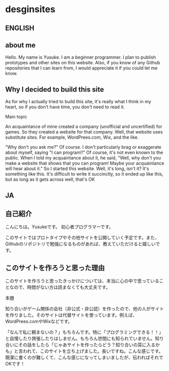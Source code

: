 # desginsites

ENGLISH
-----
## about me

Hello. My name is Yusuke.
I am a beginner programmer.
I plan to publish prototypes and other sites on this website. Also, if you know of any Github repositories that I can learn from, I would appreciate it if you could let me know. 

## Why I decided to build this site

As for why I actually tried to build this site, it's really what I think in my heart, so if you don't have time, you don't need to read it.

Main topic

An acquaintance of mine created a company (unofficial and uncertified) for games. So they created a website for that company. Well, that website uses substitute sites. For example, WordPrees.com, Wix, and the like.

"Why don't you ask me?" Of course. I don't particularly brag or exaggerate about myself, saying "I can program!!" Of course, it's not even known to the public. When I told my acquaintance about it, he said, "Well, why don't you make a website that shows that you can program! Maybe your acquaintance will hear about it." So I started this website. Well, it's long, isn't it? It's something like this. It's difficult to write it succinctly, so it ended up like this, but as long as it gets across well, that's OK


JA
----
## 自己紹介

こんにちは。Yusukeです。
初心者プログラマーです。

このサイトではプロトタイプやその他サイトを公開していく予定です。また、Githubのリポジトリで勉強になるものがあれば、教えていただけると嬉しいです。

## このサイトを作ろうと思った理由

このサイトを作ろうと思ったきっかけについては、本当に心の中で思っていることなので、時間がない方は読まなくても大丈夫です。

本題

知り合いがゲーム関係の会社（非公式・非公認）を作ったので、他の人がサイトを作りました。そのサイトは代替サイトを使っています。例えば、WordPrees.comやWixなどです。

「なんで私に頼まないの？」もちろんです。特に「プログラミングできる！！」と自慢したり誇張したりはしません。もちろん世間にも知られていません。知り合いにその話をしたら「じゃあサイトを作ったらどう？知り合いの耳に入るかも」と言われて、このサイトを立ち上げました。長いですね。こんな感じです。簡潔に書くのが難しくて、こんな感じになってしまいましたが、伝わればそれでOKです！

